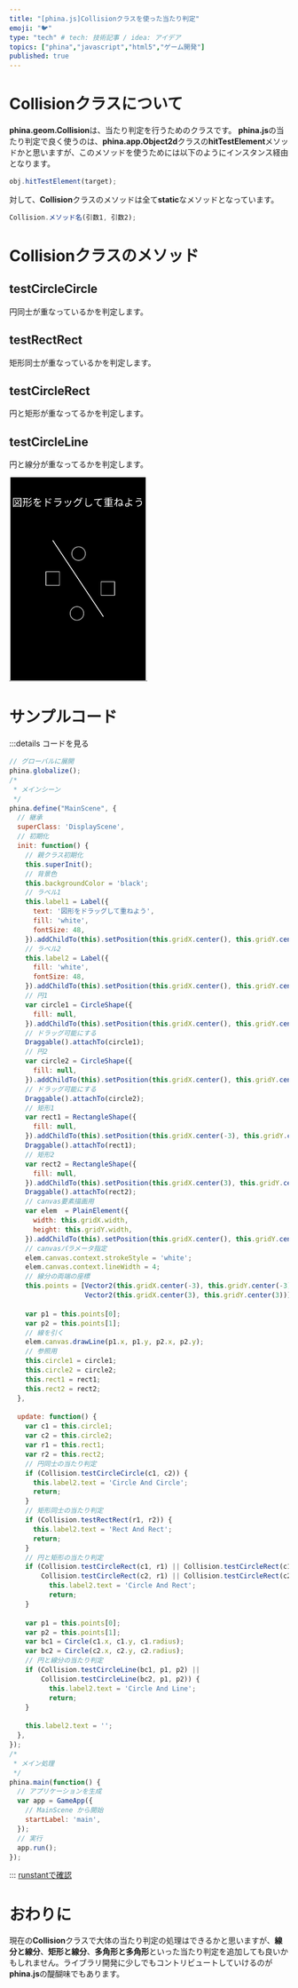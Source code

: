```yaml
---
title: "[phina.js]Collisionクラスを使った当たり判定"
emoji: "🐦"
type: "tech" # tech: 技術記事 / idea: アイデア
topics: ["phina","javascript","html5","ゲーム開発"]
published: true
---
```


# Collisionクラスについて
**phina.geom.Collision**は、当たり判定を行うためのクラスです。
**phina.js**の当たり判定で良く使うのは、**phina.app.Object2d**クラスの**hitTestElement**メソッドかと思いますが、このメソッドを使うためには以下のようにインスタンス経由となります。

```js
obj.hitTestElement(target);
```

対して、**Collision**クラスのメソッドは全て**static**なメソッドとなっています。

```js
Collision.メソッド名(引数1, 引数2);
```

# Collisionクラスのメソッド
## testCircleCircle
円同士が重なっているかを判定します。

## testRectRect
矩形同士が重なっているかを判定します。

## testCircleRect
円と矩形が重なってるかを判定します。

## testCircleLine
円と線分が重なってるかを判定します。

![collision-class.gif](/images/collision-class.gif)

# サンプルコード
:::details コードを見る
```js
// グローバルに展開
phina.globalize();
/*
 * メインシーン
 */
phina.define("MainScene", {
  // 継承
  superClass: 'DisplayScene',
  // 初期化
  init: function() {
    // 親クラス初期化
    this.superInit();
    // 背景色
    this.backgroundColor = 'black';
    // ラベル1
    this.label1 = Label({
      text: '図形をドラッグして重ねよう',
      fill: 'white',
      fontSize: 48,
    }).addChildTo(this).setPosition(this.gridX.center(), this.gridY.center(-6));
    // ラベル2
    this.label2 = Label({
      fill: 'white',
      fontSize: 48,
    }).addChildTo(this).setPosition(this.gridX.center(), this.gridY.center(6));
    // 円1
    var circle1 = CircleShape({
      fill: null,
    }).addChildTo(this).setPosition(this.gridX.center(), this.gridY.center(-2));
    // ドラッグ可能にする
    Draggable().attachTo(circle1);
    // 円2
    var circle2 = CircleShape({
      fill: null,
    }).addChildTo(this).setPosition(this.gridX.center(), this.gridY.center(2));
    // ドラッグ可能にする
    Draggable().attachTo(circle2); 
    // 矩形1
    var rect1 = RectangleShape({
      fill: null,
    }).addChildTo(this).setPosition(this.gridX.center(-3), this.gridY.center());
    Draggable().attachTo(rect1);
    // 矩形2
    var rect2 = RectangleShape({
      fill: null,
    }).addChildTo(this).setPosition(this.gridX.center(3), this.gridY.center());
    Draggable().attachTo(rect2);
    // canvas要素描画用
    var elem  = PlainElement({
      width: this.gridX.width,
      height: this.gridY.width, 
    }).addChildTo(this).setPosition(this.gridX.center(), this.gridY.center());
    // canvasパラメータ指定
    elem.canvas.context.strokeStyle = 'white';
    elem.canvas.context.lineWidth = 4;
    // 線分の両端の座標
    this.points = [Vector2(this.gridX.center(-3), this.gridY.center(-3)),
                   Vector2(this.gridX.center(3), this.gridY.center(3))];
    
    var p1 = this.points[0];
    var p2 = this.points[1];
    // 線を引く
    elem.canvas.drawLine(p1.x, p1.y, p2.x, p2.y);
    // 参照用
    this.circle1 = circle1;
    this.circle2 = circle2;
    this.rect1 = rect1;
    this.rect2 = rect2;
  },

  update: function() {
    var c1 = this.circle1;
    var c2 = this.circle2;
    var r1 = this.rect1;
    var r2 = this.rect2;
    // 円同士の当たり判定
    if (Collision.testCircleCircle(c1, c2)) {
      this.label2.text = 'Circle And Circle';
      return;
    }
    // 矩形同士の当たり判定
    if (Collision.testRectRect(r1, r2)) {
      this.label2.text = 'Rect And Rect';
      return;  
    }
    // 円と矩形の当たり判定
    if (Collision.testCircleRect(c1, r1) || Collision.testCircleRect(c1, r2) ||
        Collision.testCircleRect(c2, r1) || Collision.testCircleRect(c2, r2)) {
          this.label2.text = 'Circle And Rect';
          return;  
    }

    var p1 = this.points[0];
    var p2 = this.points[1];
    var bc1 = Circle(c1.x, c1.y, c1.radius);
    var bc2 = Circle(c2.x, c2.y, c2.radius);
    // 円と線分の当たり判定
    if (Collision.testCircleLine(bc1, p1, p2) ||
        Collision.testCircleLine(bc2, p1, p2)) {
          this.label2.text = 'Circle And Line';
          return;  
    }
    
    this.label2.text = '';
  },
});
/*
 * メイン処理
 */
phina.main(function() {
  // アプリケーションを生成
  var app = GameApp({
    // MainScene から開始
    startLabel: 'main',
  });
  // 実行
  app.run();
});
```
:::
[runstantで確認](https://runstant.com/alkn203/projects/9872a6f6)

# おわりに
現在の**Collision**クラスで大体の当たり判定の処理はできるかと思いますが、**線分と線分**、**矩形と線分**、**多角形と多角形**といった当たり判定を追加しても良いかもしれません。ライブラリ開発に少しでもコントリビュートしていけるのが**phina.js**の醍醐味でもあります。